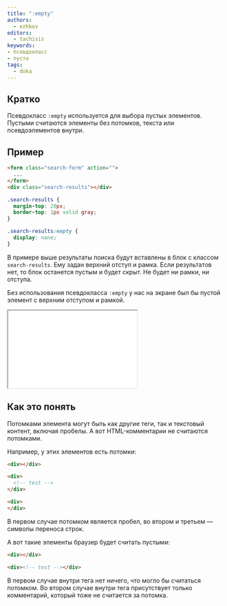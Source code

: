 ```yaml
---
title: ":empty"
authors:
  - ezhkov
editors:
  - tachisis
keywords:
- псевдокласс
- пусто
tags:
  - doka
---
```


## Кратко

Псевдокласс `:empty` используется для выбора пустых элементов. Пустыми считаются элементы без потомков, текста или псевдоэлементов внутри.

## Пример

```html
<form class="search-form" action="">
  ...
</form>
<div class="search-results"></div>
```

```css
.search-results {
  margin-top: 20px;
  border-top: 1px solid gray;
}

.search-results:empty {
  display: none;
}
```

В примере выше результаты поиска будут вставлены в блок с классом `search-results`. Ему задан верхний отступ и рамка. Если результатов нет, то блок останется пустым и будет скрыт. Не будет ни рамки, ни отступа.

Без использования псевдокласса `:empty` у нас на экране был бы пустой элемент с верхним отступом и рамкой.

<iframe title="Поиск результатов" src="demos/search/" height="180"></iframe>

## Как это понять

Потомками элемента могут быть как другие теги, так и текстовый контент, включая пробелы. А вот HTML-комментарии не считаются потомками.

Например, у этих элементов есть потомки:

```html
<div></div>

<div>
  <!-- test -->
</div>

<div>
</div>
```

В первом случае потомком является пробел, во втором и третьем — символы переноса строк.

А вот такие элементы браузер будет считать пустыми:

```html
<div></div>

<div><!-- test --></div>
```

В первом случае внутри тега нет ничего, что могло бы считаться потомком. Во втором случае внутри тега присутствует только комментарий, который тоже не считается за потомка.
